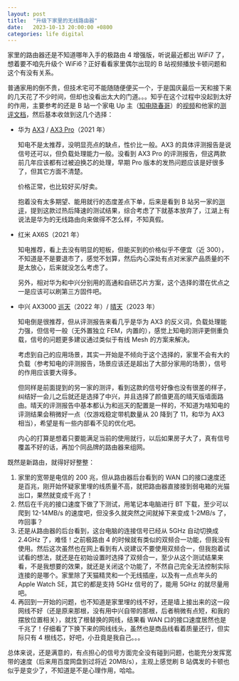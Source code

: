 ```yaml
---
layout: post
title:  "升级下家里的无线路由器"
date:   2023-10-13 20:00:00 +0800
categories: life digital
---
```


家里的路由器还是不知道哪年入手的极路由 4 增强版，听说最近都出 WiFi7 了，想着要不咱先升级个 WiFi6？正好看看家里偶尔出现的 B 站视频播放卡顿问题和这个有没有关系。

普通家用的倒不贵，但技术宅可不能随随便便买一个，于是国庆最后一天和接下来的几天花了不少时间，但却也没看出太大的门道。。。知乎在这个过程中没起到太好的作用，主要参考的还是 B 站一个家电 Up 主（[知电晓春哥](https://space.bilibili.com/67991584)）的[视频](https://www.bilibili.com/video/BV1bu411n7d5/?share_source=copy_web&vd_source=7431b2fb51b130454e747e1b91d62156)和他家的[测评文档](https://qvx4sysgyw.feishu.cn/wiki/ZpScwhT1MijNGQkSYFNcc4Gjnhi)，然后基本收敛到这几个选择：

* 华为 [AX3](https://u.jd.com/PzJay3I) / [AX3 Pro](https://u.jd.com/PiJ8r8g)（2021 年）

  知电不是太推荐，没明显亮点的缺点，性价比一般。AX3 的具体评测报告是说信号还可以，但负载处理能力一般。没看到 AX3 Pro 的评测报告，但这两款前几年应该都有过被迫换芯的处理，早期 Pro 版本的发热问题应该是好很多了，但其它方面不清楚。

  价格正常，也比较好买/好卖。

  抱着没有太多期望、能用就行的态度差点下单，后来是看到 B 站另一家的[测评](https://www.bilibili.com/video/BV1ah4y1v7nV/?share_source=copy_web&vd_source=7431b2fb51b130454e747e1b91d62156)，提到这款过热后降速的测试结果，综合考虑了下就基本放弃了，江湖上有说法是华为的无线路由向来做得不怎么样，不知真假。

* 红米 AX6S（2021 年）

  知电推荐，看上去没有明显的短板，但能买到的价格似乎不便宜（近 300），不知道是不是要退市了，感觉不划算，然后内心深处有点对米家产品质量的不是太放心，后来就没怎么考虑了。

  另外，相对华为和中兴分别用的高通和自研芯片方案，这个选择的潜在优点之一是应该可以刷第三方固件吧。

* 中兴 AX3000 [巡天](https://u.jd.com/P8JOOiJ)（2022 年）/ [晴天](https://u.jd.com/PsJQoBz)（2023 年）

  知电倒是很推荐，但从评测报告来看几乎是华为 AX3 的反义词，负载处理能力强，但信号一般（无外置独立 FEM，内置的），感觉上知电的测评更侧重负载，信号的问题更多建议通过类似于有线 Mesh 的方案来解决。

  考虑到自己的应用场景，其实一开始是不倾向于这个选择的，家里不会有大的负载（参考知电的评测报告，场景应该还是超出了大部分家用的场景），信号的作用应该要大得多。

  但同样是前面提到的另一家的测评，看到这款的信号好像也没有很差的样子，纠结好一会儿之后就还是选择了中兴，并且选择了颜值更高的晴天版墙面路由。晴天的评测报告中基本都认为和巡天的配置是一样的，不知道为啥知电的评测结果会稍微好一点（仅游戏稳定带机数量从 20 降到了 11，和华为 AX3 相当），希望是有一些内部看不见的优化吧。

  内心的打算是想着只要能满足当前的使用就行，以后如果房子大了，真有信号覆盖不好的话，再加个同品牌的路由器来组网。

既然是新路由，就得好好整整：

1. 家里的宽带是电信的 200 兆，但从路由器后台看到的 WAN 口的接口速度还是百兆，刚开始怀疑家里埋的线质量不高，就把路由器直接接到弱电箱的光猫出口，果然就变成千兆了！
2. 然后在千兆的接口速度下做了下测试，用笔记本电脑进行 BT 下载，至少可以爬到 12-14MB/s 的速度吧，但没多久就突然之间就掉下来变成 1-2MB/s 了，咋回事？
3. 还是从路由器的后台看到，这台电脑的连接信号已经从 5GHz 自动切换成 2.4GHz 了，难怪！之前极路由 4 的时候就有类似的双频合一功能，但我没有使用。然后这次虽然也在网上看到有人说建议不要使用双频合一，但我抱着试试看的想法，就还是在初始设置时选择了双频合一，至少从这个测试结果来看，不是我想要的效果，就还是关闭这个功能了，不然自己完全无法控制实际连接的是哪个。家里除了天猫精灵和一个无线插座，以及有一点点年头的 Apple Watch SE，其它的都是支持 5GHz 信号的了，能用 5GHz 的就尽量用吧。
4. 再回到一开始的问题，也不知道是家里埋的线不好，还是墙上接出来的这一段网线不好（还是原来那根，没有用中兴自带的那根，后者稍微有点短，和我的摆放位置相关），就找了根替换的网线，结果看 WAN 口的接口速度居然也是千兆了！仔细看了下换下来的网线线头，虽然也是商品线看着质量还行，但实际只有 4 根线芯，好吧，小丑竟是我自己。。。

总体来说，还是满意的，有点担心的信号方面完全没有碰到问题，也能充分发挥宽带的速度（后来用百度网盘到过将近 20MB/s），主观上感觉刷 B 站偶发的卡顿也似乎是变少了，不知道是不是心理作用，哈哈。

<script src="https://utteranc.es/client.js"
        repo="yingang/yingang.github.io"
        issue-term="pathname"
        label="Comment"
        theme="github-light"
        crossorigin="anonymous"
        async>
</script>